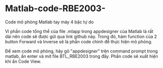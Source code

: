 # Matlab-code-RBE2003-
Code mô phỏng Matlab tay máy 4 bậc tự do

Vì phần code tổng thể của file .mlapp trong appdesigner của Matlab là rất dài nên code sẽ được gửi qua link github này. Trong đó, hàm function của 2 button Forward và Inverse sẽ là phần code chính để thực hiện mô phỏng.

Để xem code mô phỏng, hãy gõ "appdesigner" trên command prompt trong matlab, ấn enter và mở file BTL_RBE2003 trong đấy. Phần code sẽ xuất hiện khi ấn Code View.
